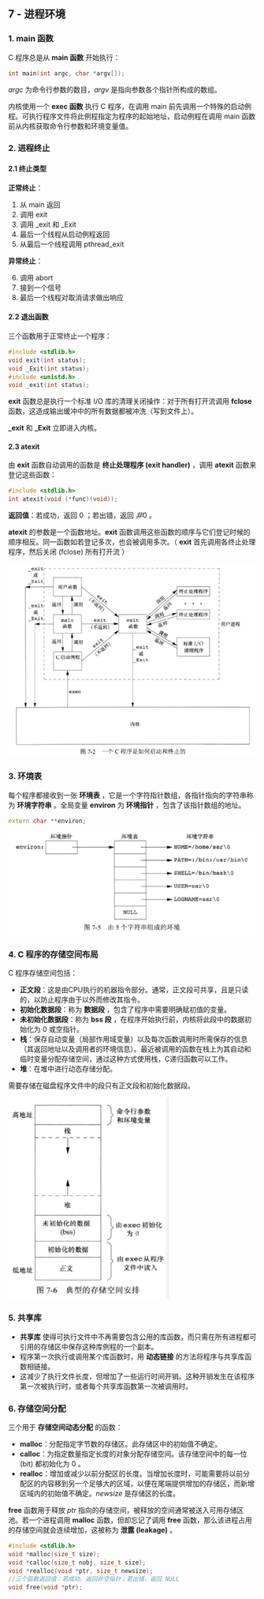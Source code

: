 ## 7 - 进程环境

### 1. main 函数

C 程序总是从 **main 函数** 开始执行：

```c++
int main(int argc, char *argv[]);
```

$argc$ 为命令行参数的数目，$argv$ 是指向参数各个指针所构成的数组。

内核使用一个 **exec 函数** 执行 C 程序，在调用 main 前先调用一个特殊的启动例程。可执行程序文件将此例程指定为程序的起始地址，启动例程在调用 main 函数前从内核获取命令行参数和环境变量值。

### 2. 进程终止

#### 2.1 终止类型 

**正常终止**：

1. 从 main 返回
2. 调用 exit
3. 调用 _exit 和 _Exit
4. 最后一个线程从启动例程返回
5. 从最后一个线程调用 pthread_exit

**异常终止**：

6. 调用 abort
7. 接到一个信号
8. 最后一个线程对取消请求做出响应

#### 2.2 退出函数

三个函数用于正常终止一个程序：

```c++
#include <stdlib.h>
void exit(int status);
void _Exit(int status);
#include <unistd.h>
void _exit(int status);
```

**exit** 函数总是执行一个标准 I/O 库的清理关闭操作：对于所有打开流调用 **fclose** 函数，这造成输出缓冲中的所有数据都被冲洗（写到文件上）。

**_exit** 和 **_Exit** 立即进入内核。

#### 2.3 atexit

由 **exit** 函数自动调用的函数是 **终止处理程序 (exit handler)** ，调用 **atexit** 函数来登记这些函数：

```c++
#include <stdlib.h>
int atexit(void (*func)(void));
```

**返回值**：若成功，返回 $0$ ；若出错，返回 $非0$ 。

**atexit** 的参数是一个函数地址。**exit** 函数调用这些函数的顺序与它们登记时候的顺序相反。同一函数如若登记多次，也会被调用多次。（ **exit** 首先调用各终止处理程序，然后关闭 (fclose) 所有打开流 ）

![](./img/7-161.png)

### 3. 环境表

每个程序都接收到一张 **环境表** ，它是一个字符指针数组，各指针指向的字符串称为 **环境字符串** 。全局变量 **environ** 为 **环境指针** ，包含了该指针数组的地址。

```c++
extern char **environ;
```

![](./img/7-163.png)

### 4. C 程序的存储空间布局

C 程序存储空间包括：

- **正文段**：这是由CPU执行的机器指令部分。通常，正文段可共享，且是只读的，以防止程序由于以外而修改其指令。
- **初始化数据段**：称为 **数据段** ，包含了程序中需要明确赋初值的变量。
- **未初始化数据段**：称为 **bss 段** ，在程序开始执行前，内核将此段中的数据初始化为 $0$ 或空指针。
- **栈**：保存自动变量（局部作用域变量）以及每次函数调用时所需保存的信息（其返回地址以及调用者的环境信息）。最近被调用的函数在栈上为其自动和临时变量分配存储空间，通过这种方式使用栈，C递归函数可以工作。
- **堆**：在堆中进行动态存储分配。

需要存储在磁盘程序文件中的段只有正文段和初始化数据段。

![](./img/7-164.png)



### 5. 共享库

- **共享库** 使得可执行文件中不再需要包含公用的库函数，而只需在所有进程都可引用的存储区中保存这种库例程的一个副本。
- 程序第一次执行或调用某个库函数时，用 **动态链接** 的方法将程序与共享库函数相链接。
- 这减少了执行文件长度，但增加了一些运行时间开销。这种开销发生在该程序第一次被执行时，或者每个共享库函数第一次被调用时。

### 6. 存储空间分配

三个用于 **存储空间动态分配** 的函数：

- **malloc**：分配指定字节数的存储区。此存储区中的初始值不确定。
- **calloc**：为指定数量指定长度的对象分配存储空间。该存储空间中的每一位 (bit) 都初始化为 $0$ 。
- **realloc**：增加或减少以前分配区的长度。当增加长度时，可能需要将以前分配区的内容移到另一个足够大的区域，以便在尾端提供增加的存储区，而新增区域内的初始值不确定。$newsize$ 是存储区的长度。

**free** 函数用于释放 $ptr$ 指向的存储空间，被释放的空间通常被送入可用存储区池。若一个进程调用 **malloc** 函数，但却忘记了调用 **free** 函数，那么该进程占用的存储空间就会连续增加，这被称为 **泄露 (leakage)** 。

```c++
#include <stdlib.h>
void *malloc(size_t size);
void *calloc(size_t nobj, size_t size);
void *realloc(void *ptr, size_t newsize);
//三个函数返回值：若成功，返回非空指针；若出错，返回 NULL
void free(void *ptr);
```























